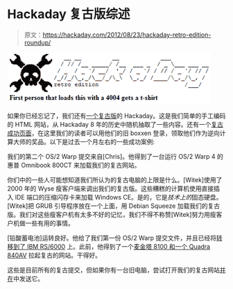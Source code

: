 # Hackaday 复古版综述

> 原文：<https://hackaday.com/2012/08/23/hackaday-retro-edition-roundup/>

![](img/ac2979af053279e0e36ddb66a0650be9.png "retro")

如果你已经忘记了，我们还有[一个复古版](http://retro.hackaday.com/)的 Hackaday。这是我们简单的手工编码的 HTML 网站，从 Hackaday 8 年的历史中随机抽取了一些内容。还有一个[复古成功页面](http://retro.hackaday.com/Success/index.html)，在这里我们的读者可以用他们的旧 boxxen 登录，领取他们作为逆向计算大师的奖品。以下是过去一个月左右的一些成功案例:

我们的第二个 OS/2 Warp 提交来自[Chris]。他得到了一台运行 OS/2 Warp 4 的惠普 Omnibook 800CT 来加载我们的复古网站。

你们中的一些人可能想知道我们所认为的复古电脑的上限是什么。[Witek]使用了 2000 年的 Wyse 瘦客户端来调出我们的复古版。这些糟糕的计算机使用直接插入 IDE 端口的压缩闪存卡来加载 Windows CE。是的，它是*技术上的*固态硬盘。[Witek]把 GRUB 引导程序放在一个上面，用 Debian Squeeze 加载我们的复古版。我们对这些瘦客户机有太多不好的记忆，我们不得不称赞[Witek]努力用瘦客户机做一些有用的事情。

[铅酸蓄电池]运转良好。他给了我们第一份 OS/2 Warp 提交文件，并且已经将[转移到了 IBM RS/6000](http://www.flickr.com/photos/leadacid44/7735635710/in/photostream/) 上。此前，他得到了一个[麦金塔 8100 和一个 Quadra 840AV](http://www.flickr.com/photos/leadacid44/sets/72157630207212512/) 拉起复古的网站。干得好。

这些是目前所有的复古提交，但如果你有一台旧电脑，尝试打开我们的复古网站[并在](http://hackaday.com/contact-hack-a-day/)中发送它。